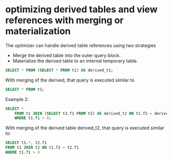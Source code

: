 # optimizing derived tables and view references with merging or materialization

The optimizer can handle derived table references using two strategies

- Merge the derived table into the outer query block.
- Materialize the derived table to an internal temporary table.

```sql
SELECT * FROM (SELECT * FROM t1) AS derived_t1;
```

With merging of the derived, that query is executed similar to 

```sql
SELECT * FROM t1;
```

Example 2:

```sql
SELECT *
    FROM t1 JOIN (SELECT t2.f1 FROM t2) AS derived_t2 ON t1.f2 = derived_t2.f1
    WHERE t1.f1 > 0;
```

With merging of the derived table derived_t2, that query is executed similar to:

```sql
SELECT t1.*, t2.f1
FROM t1 JOIN t2 ON t1.f2 = t2.f1
WHERE t1.f1 > 0 
```
